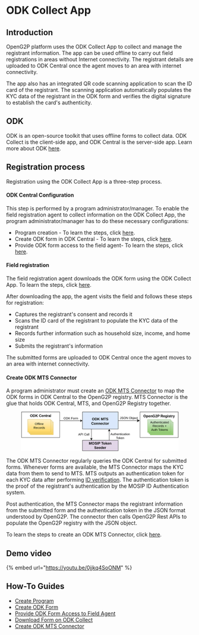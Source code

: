 # ODK Collect App

## Introduction

OpenG2P platform uses the ODK Collect App to collect and manage the registrant information. The app can be used offline to carry out field registrations in areas without Internet connectivity. The registrant details are uploaded to ODK Central once the agent moves to an area with internet connectivity.

The app also has an integrated QR code scanning application to scan the ID card of the registrant. The scanning application automatically populates the KYC data of the registrant in the ODK form and verifies the digital signature to establish the card's authenticity.&#x20;

## ODK

ODK is an open-source toolkit that uses offline forms to collect data. ODK Collect is the client-side app, and ODK Central is the server-side app. Learn more about ODK [here](https://docs.getodk.org/).

## Registration process

Registration using the ODK Collect App is a three-step process.

#### ODK Central Configuration

This step is performed by a program administrator/manager. To enable the field registration agent to collect information on the ODK Collect App, the program administrator/manager has to do these necessary configurations:

* Program creation - To learn the steps, click [here](../../guides/user-guides/create-a-program.md).
* Create ODK form in ODK Central - To learn the steps, click [here](../../guides/user-guides/create-odk-form.md).
* Provide ODK form access to the field agent- To learn the steps, click [here](../../guides/user-guides/provide-form-access-to-field-agent.md).

#### Field registration

The field registration agent downloads the ODK form using the ODK Collect App. To learn the steps, click [here](../../guides/user-guides/download-form-on-odk-collect.md).

After downloading the app, the agent visits the field and follows these steps for registration:

* Captures the registrant's consent and records it
* Scans the ID card of the registrant to populate the KYC data of the registrant
* Records further information such as household size, income, and home size
* Submits the registrant's information&#x20;

The submitted forms are uploaded to ODK Central once the agent moves to an area with internet connectivity.&#x20;

#### Create ODK MTS Connector

A program administrator must create an [ODK MTS Connector](../../integrations/integration-with-mosip/mts-connector.md) to map the ODK forms in ODK Central to the OpenG2P registry. MTS Connector is the glue that holds ODK Central, MTS, and OpenG2P Registry together.&#x20;

<figure><img src="https://github.com/OpenG2P/openg2p-documentation/raw/e9fdceeedd6e483eb45098b9a72f013a331451cf/.gitbook/assets/offline-registration-process.png" alt=""><figcaption></figcaption></figure>

The ODK MTS Connector regularly queries the ODK Central for submitted forms. Whenever forms are available, the MTS Connector maps the KYC data from them to send to MTS. MTS outputs an authentication token for each KYC data after performing [ID verification](../id-verification.md#registrant-authentication-using-mts). The authentication token is the proof of the registrant's authentication by the MOSIP ID Authentication system.

Post authentication, the MTS Connector maps the registrant information from the submitted form and the authentication token in the JSON format understood by OpenG2P. The connector then calls OpenG2P Rest APIs to populate the OpenG2P registry with the JSON object.

To learn the steps to create an ODK MTS Connector, click [here](../../guides/user-guides/create-mts-connector/create-odk-mts-connector.md).

## Demo video

{% embed url="https://youtu.be/0jjkq4SoONM" %}

## How-To Guides

* [Create Program](../../guides/user-guides/create-a-program.md)
* [Create ODK Form](../../guides/user-guides/create-odk-form.md)
* [Provide ODK Form Access to Field Agent](../../guides/user-guides/provide-form-access-to-field-agent.md)
* [Download Form on ODK Collect](../../guides/user-guides/download-form-on-odk-collect.md)
* [Create ODK MTS Connector](../../guides/user-guides/create-mts-connector/create-odk-mts-connector.md)
